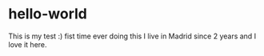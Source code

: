 # hello-world
This is my test :) fist time ever doing this
I live in Madrid since 2 years and I love it here. 
